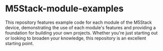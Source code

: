 # M5Stack-module-examples
This repository features example code for each module of the M5Stack device, demonstrating the use of each module's features and providing a foundation for building your own projects. Whether you're just starting out or looking to broaden your knowledge, this repository is an excellent starting point.
